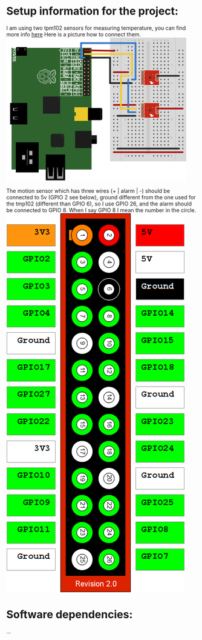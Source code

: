 
Setup information for the project:
==================================

I am using two tpm102 sensors for measuring temperature, you can find more info [here](https://www.sparkfun.com/datasheets/Sensors/Temperature/tmp102.pdf)
Here is a picture how to connect them.
![No image](tmp102board.png "tmp102")

The motion sensor  which has three wires (+ | alarm | -) should be connected to 5v (GPIO 2 see below), ground different from the one used for the tmp102 (different than GPIO 6), so I use GPIO 26, and the alarm should be connected to GPIO 8.
When I say GPIO 8 I mean the number in the circle.
![No image](RaspiGpio.png "GPIO")



Software dependencies:
======================
...
